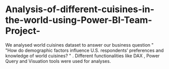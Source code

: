 # Analysis-of-different-cuisines-in-the-world-using-Power-BI-Team-Project-
We analysed world cuisines dataset to answer our business question " "How do demographic factors influence U.S. respondents’ preferences and knowledge of world cuisines? " . Different functionalities like DAX , Power Query and Visuation tools were used for analyses.
